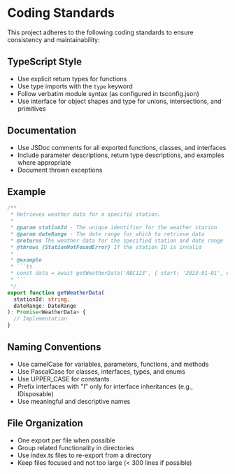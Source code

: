 # Coding Standards

This project adheres to the following coding standards to ensure consistency and maintainability:

## TypeScript Style

- Use explicit return types for functions
- Use type imports with the `type` keyword
- Follow verbatim module syntax (as configured in tsconfig.json)
- Use interface for object shapes and type for unions, intersections, and primitives

## Documentation

- Use JSDoc comments for all exported functions, classes, and interfaces
- Include parameter descriptions, return type descriptions, and examples where appropriate
- Document thrown exceptions

## Example

```typescript
/**
 * Retrieves weather data for a specific station.
 * 
 * @param stationId - The unique identifier for the weather station
 * @param dateRange - The date range for which to retrieve data
 * @returns The weather data for the specified station and date range
 * @throws {StationNotFoundError} If the station ID is invalid
 * 
 * @example
 * ```ts
 * const data = await getWeatherData('ABC123', { start: '2023-01-01', end: '2023-01-31' });
 * ```
 */
export function getWeatherData(
  stationId: string, 
  dateRange: DateRange
): Promise<WeatherData> {
  // Implementation
}
```

## Naming Conventions

- Use camelCase for variables, parameters, functions, and methods
- Use PascalCase for classes, interfaces, types, and enums
- Use UPPER_CASE for constants
- Prefix interfaces with "I" only for interface inheritances (e.g., IDisposable)
- Use meaningful and descriptive names

## File Organization

- One export per file when possible
- Group related functionality in directories
- Use index.ts files to re-export from a directory
- Keep files focused and not too large (< 300 lines if possible)
